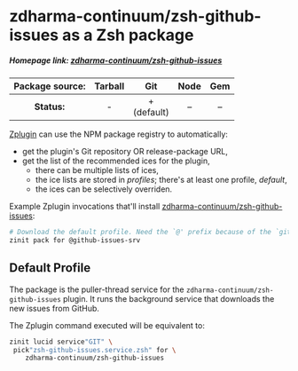 # zdharma-continuum/zsh-github-issues as a Zsh package

##### Homepage link: [zdharma-continuum/zsh-github-issues](https://github.com/zdharma-continuum/zsh-github-issues)

| **Package source:** | Tarball |       Git        | Node | Gem |
| :-----------------: | :-----: | :--------------: | :--: | :-: |
|     **Status:**     |    -    | + <br> (default) |  –   |  –  |

[Zplugin](https://github.com/zdharma-continuum/zinit) can use the NPM package registry to automatically:

- get the plugin's Git repository OR release-package URL,
- get the list of the recommended ices for the plugin,
  - there can be multiple lists of ices,
  - the ice lists are stored in *profiles*; there's at least one profile, *default*,
  - the ices can be selectively overriden.

Example Zplugin invocations that'll install
[zdharma-continuum/zsh-github-issues](https://github.com/zdharma-continuum/zsh-github-issues):

```zsh
# Download the default profile. Need the `@' prefix because of the `git' ice.
zinit pack for @github-issues-srv
```

## Default Profile

The package is the puller-thread service for the `zdharma-continuum/zsh-github-issues` plugin. It runs the background
service that downloads the new issues from GitHub.

The Zplugin command executed will be equivalent to:

```zsh
zinit lucid service"GIT" \
 pick"zsh-github-issues.service.zsh" for \
    zdharma-continuum/zsh-github-issues
```

<!-- vim:set ft=markdown tw=80 fo+=an1 autoindent: -->

